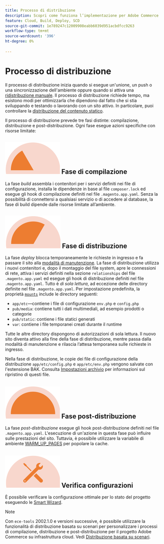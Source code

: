 ```yaml
---
title: Processo di distribuzione
description: Scopri come funziona l’implementazione per Adobe Commerce sui progetti di infrastruttura cloud.
feature: Cloud, Build, Deploy, SCD
source-git-commit: 1e789247c12009908eabb6039d951acbdfcc9263
workflow-type: tm+mt
source-wordcount: '396'
ht-degree: 0%

---
```


# Processo di distribuzione

Il processo di distribuzione inizia quando si esegue un&#39;unione, un push o una sincronizzazione dell&#39;ambiente oppure quando si attiva una [ridistribuzione manuale](../dev-tools/cloud-cli-overview.md#redeploy-the-environment). Il processo di distribuzione richiede tempo, ma esistono modi per ottimizzarla che dipendono dal fatto che si stia sviluppando e testando o lavorando con un sito attivo. In particolare, puoi controllare la [distribuzione del contenuto statico](static-content.md).

Il processo di distribuzione prevede tre fasi distinte: compilazione, distribuzione e post-distribuzione. Ogni fase esegue azioni specifiche con risorse limitate:

## ![Fase di compilazione](../../assets/status-build.png) Fase di compilazione

La fase _build_ assembla i contenitori per i servizi definiti nei file di configurazione, installa le dipendenze in base al file `composer.lock` ed esegue gli hook di compilazione definiti nel file `.magento.app.yaml`. Senza la possibilità di connettersi a qualsiasi servizio o di accedere al database, la fase di build dipende dalle risorse limitate all’ambiente.

## ![Fase di distribuzione](../../assets/status-deploy.png) Fase di distribuzione

La fase _deploy_ blocca temporaneamente le richieste in ingresso e fa passare il sito alla [modalità di manutenzione](https://experienceleague.adobe.com/docs/commerce-operations/configuration-guide/setup/application-modes.html?lang=it). La fase di distribuzione utilizza i nuovi contenitori e, dopo il montaggio del file system, apre le connessioni di rete, attiva i servizi definiti nella sezione `relationships` del file `.magento.app.yaml` ed esegue gli hook di distribuzione definiti nel file `.magento.app.yaml`. Tutto è _di sola lettura_, ad eccezione delle directory definite nel file `.magento.app.yaml`. Per impostazione predefinita, la proprietà [`mounts`](../application/properties.md#mounts) include le directory seguenti:

- `app/etc`—contiene i file di configurazione `env.php` e `config.php`
- `pub/media`: contiene tutti i dati multimediali, ad esempio prodotti o categorie
- `pub/static`: contiene i file statici generati
- `var`: contiene i file temporanei creati durante il runtime

Tutte le altre directory dispongono di autorizzazioni di sola lettura. Il nuovo sito diventa attivo alla fine della fase di distribuzione, mentre passa dalla modalità di manutenzione e rilascia l’attesa temporanea sulle richieste in ingresso.

Nella fase di distribuzione, le copie dei file di configurazione della distribuzione `app/etc/config.php` e `app/etc/env.php` vengono salvate con l&#39;estensione BAK. Consulta [Impostazioni archivio](../store/store-settings.md#restore-configuration-files) per informazioni sul ripristino di questi file.

## ![Fase post-distribuzione](../../assets/status-post-deploy.png) Fase post-distribuzione

La fase _post-distribuzione_ esegue gli hook post-distribuzione definiti nel file `.magento.app.yaml`. L&#39;esecuzione di un&#39;azione in questa fase può influire sulle prestazioni del sito. Tuttavia, è possibile utilizzare la variabile di ambiente [WARM_UP_PAGES](../environment/variables-post-deploy.md#warmuppages) per popolare la cache.

## ![Verifica stato](../../assets/status-verify.png) Verifica configurazioni

È possibile verificare la configurazione ottimale per lo stato del progetto eseguendo le [Smart Wizard](smart-wizards.md).

>[!NOTE]
>
>Con `ece-tools` 2002.1.0 e versioni successive, è possibile utilizzare la funzionalità di distribuzione basata su scenari per personalizzare i processi di compilazione, distribuzione e post-distribuzione per il progetto Adobe Commerce su infrastruttura cloud. Vedi [Distribuzione basata su scenari](scenario-based.md).
